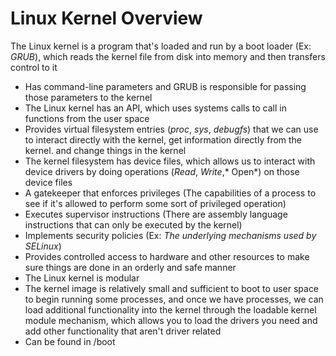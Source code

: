 # Linux Kernel Overview

The Linux kernel is a program that's loaded and run by a boot loader (Ex: *GRUB*), which reads the kernel file from disk into memory and then transfers control to it

* Has command-line parameters and GRUB is responsible for passing those parameters to the kernel
* The Linux kernel has an API, which uses systems calls to call in functions from the user space
* Provides virtual filesystem entries (*proc*, *sys*, *debugfs*) that we can use to interact directly with the kernel, get information directly from the kernel. and change things in the kernel
* The kernel filesystem has device files, which allows us to interact with device drivers by doing operations (*Read*, *Write*,* Open*) on those device files
* A gatekeeper that enforces privileges (The capabilities of a process to see if it's allowed to perform some sort of privileged operation)
* Executes supervisor instructions (There are assembly language instructions that can only be executed by the kernel)
* Implements security policies (Ex: *The underlying mechanisms used by SELinux*)
* Provides controlled access to hardware and other resources to make sure things are done in an orderly and safe manner
* The Linux kernel is modular
* The kernel image is relatively small and sufficient to boot to user space to begin running some processes, and once we have processes, we can load additional functionality into the kernel through the loadable kernel module mechanism, which allows you to load the drivers you need and add other functionality that aren't driver related
* Can be found in /boot
